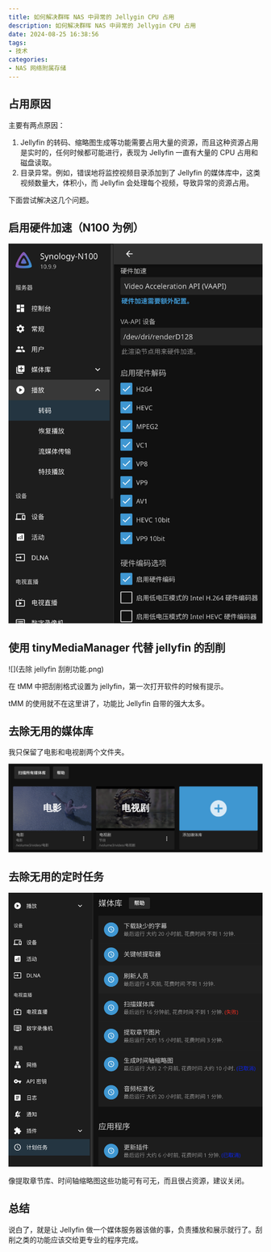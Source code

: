```yaml
---
title: 如何解决群晖 NAS 中异常的 Jellygin CPU 占用
description: 如何解决群晖 NAS 中异常的 Jellygin CPU 占用
date: 2024-08-25 16:38:56
tags:
- 技术
categories:
- NAS 网络附属存储
---
```


## 占用原因

主要有两点原因：

1. Jellyfin 的转码、缩略图生成等功能需要占用大量的资源，而且这种资源占用是实时的，任何时候都可能进行，表现为 Jellyfin 一直有大量的 CPU 占用和磁盘读取。
2. 目录异常。例如，错误地将监控视频目录添加到了 Jellyfin 的媒体库中，这类视频数量大，体积小，而 Jellyfin 会处理每个视频，导致异常的资源占用。

下面尝试解决这几个问题。

## 启用硬件加速（N100 为例）

![](硬件加速.png)

## 使用 tinyMediaManager 代替 jellyfin 的刮削

![](去除 jellyfin 刮削功能.png)

在 tMM 中把刮削格式设置为 jellyfin，第一次打开软件的时候有提示。

tMM 的使用就不在这里讲了，功能比 Jellyfin 自带的强大太多。

## 去除无用的媒体库

我只保留了电影和电视剧两个文件夹。

![](保留的媒体库.png)

## 去除无用的定时任务

![](关闭一些定时任务.png)

像提取章节库、时间轴缩略图这些功能可有可无，而且很占资源，建议关闭。

## 总结

说白了，就是让 Jellyfin 做一个媒体服务器该做的事，负责播放和展示就行了。刮削之类的功能应该交给更专业的程序完成。